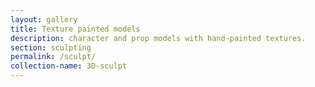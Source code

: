 ```yaml
---
layout: gallery
title: Texture painted models
description: character and prop models with hand-painted textures.
section: sculpting
permalink: /sculpt/
collection-name: 3D-sculpt
---
```


